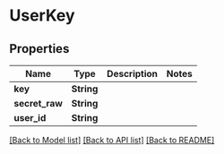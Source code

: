 # UserKey

## Properties

Name | Type | Description | Notes
------------ | ------------- | ------------- | -------------
**key** | **String** |  | 
**secret_raw** | **String** |  | 
**user_id** | **String** |  | 

[[Back to Model list]](../README.md#documentation-for-models) [[Back to API list]](../README.md#documentation-for-api-endpoints) [[Back to README]](../README.md)


